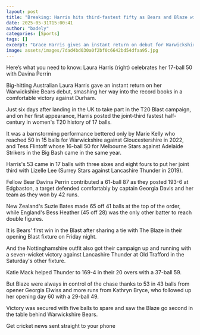 ```yaml
---
layout: post
title: "Breaking: Harris hits third-fastest fifty as Bears and Blaze win"
date: 2025-05-31T15:00:41
author: "badely"
categories: [Sports]
tags: []
excerpt: "Grace Harris gives an instant return on debut for Warwickshire Bears as they coast to victory over Durham."
image: assets/images/7dad4bd030a0f2bf0c6642bd54dfaa95.jpg
---
```


Here’s what you need to know: Laura Harris (right) celebrates her 17-ball 50 with Davina Perrin 

Big-hitting Australian Laura Harris gave an instant return on her Warwickshire Bears debut, smashing her way into the record books in a comfortable victory against Durham.

Just six days after landing in the UK to take part in the T20 Blast campaign, and on her first appearance, Harris posted the joint-third fastest half-century in women's T20 history of 17 balls.

It was a barnstorming performance bettered only by Marie Kelly who reached 50 in 15 balls for Warwickshire against Gloucestershire in 2022, and Tess Flintoff whose 16-ball 50 for Melbourne Stars against Adelaide Strikers in the Big Bash came in the same year.

Harris's 53 came in 17 balls with three sixes and eight fours to put her joint third with Lizelle Lee (Surrey Stars against Lancashire Thunder in 2019).

Fellow Bear Davina Perrin contributed a 61-ball 87 as they posted 193-6 at Edgbaston, a target defended comfortably by captain Georgia Davis and her team as they won by 42 runs.

New Zealand's Suzie Bates made 65 off 41 balls at the top of the order, while England's Bess Heather (45 off 28) was the only other batter to reach double figures.

It is Bears' first win in the Blast after sharing a tie with The Blaze in their opening Blast fixture on Friday night.

And the Nottinghamshire outfit also got their campaign up and running with a seven-wicket victory against Lancashire Thunder at Old Trafford in the Saturday's other fixture.

Katie Mack helped Thunder to 169-4 in their 20 overs with a 37-ball 59. 

But Blaze were always in control of the chase thanks to 53 in 43 balls from opener Georgia Elwiss and more runs from Kathryn Bryce, who followed up her opening day 60 with a 29-ball 49.

Victory was secured with five balls to spare and saw the Blaze go second in the table behind Warwickshire Bears.

Get cricket news sent straight to your phone

